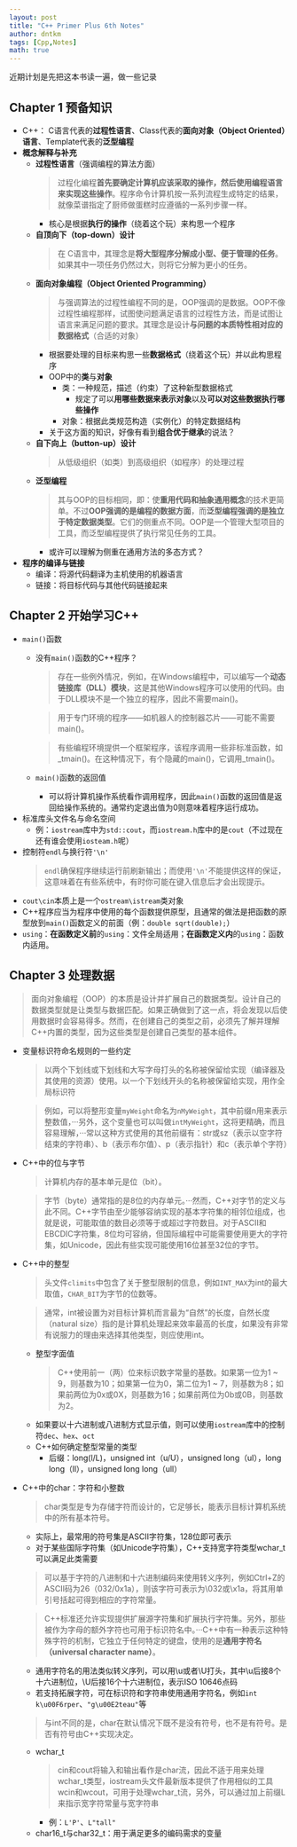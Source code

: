 ```yaml
---
layout: post
title: "C++ Primer Plus 6th Notes"
author: dntkm
tags: [Cpp,Notes]
math: true
---
```


近期计划是先把这本书读一遍，做一些记录

## Chapter 1 预备知识

- C++： C语言代表的**过程性语言**、Class代表的**面向对象（Object Oriented）语言**、Template代表的**泛型编程**
- **概念解释与补充**
  - **过程性语言**（强调编程的算法方面）
    > 过程化编程**首先要确定计算机应该采取的操作，然后使用编程语言来实现这些操作**。程序命令计算机按一系列流程生成特定的结果，就像菜谱指定了厨师做蛋糕时应遵循的一系列步骤一样。
    - 核心是根据**执行的操作**（绕着这个玩）来构思一个程序
  - **自顶向下（top-down）设计**
    >在 C语言中，其理念是**将大型程序分解成小型、便于管理的任务**。如果其中一项任务仍然过大，则将它分解为更小的任务。
  - **面向对象编程（Object Oriented Programming）**
    > 与强调算法的过程性编程不同的是，OOP强调的是数据。OOP不像过程性编程那样，试图使问题满足语言的过程性方法，而是试图让语言来满足问题的要求。其理念是设计**与问题的本质特性相对应的数据格式**（合适的对象）
	- 根据要处理的目标来构思一些**数据格式**（绕着这个玩）并以此构思程序
    - OOP中的**类**与**对象**
      - 类：一种规范，描述（约束）了这种新型数据格式
        - 规定了可以**用哪些数据来表示对象**以及**可以对这些数据执行哪些操作**
      - 对象：根据此类规范构造（实例化）的特定数据结构
    - 关于这方面的知识，好像有看到**组合优于继承**的说法？
  - **自下向上（button-up）设计**
    > 从低级组织（如类）到高级组织（如程序）的处理过程
  - **泛型编程**
    > 其与OOP的目标相同，即：使**重用代码和抽象通用概念**的技术更简单。不过**OOP强调的是编程的数据方面**，而**泛型编程强调的是独立于特定数据类型**。它们的侧重点不同。OOP是一个管理大型项目的工具，而泛型编程提供了执行常见任务的工具。
	- 或许可以理解为侧重在通用方法的多态方式？
- **程序的编译与链接**
  - 编译：将源代码翻译为主机使用的机器语言
  - 链接：将目标代码与其他代码链接起来

## Chapter 2 开始学习C++

- ```main()```函数
  - 没有```main()```函数的C++程序？
    > 存在一些例外情况，例如，在Windows编程中，可以编写一个**动态链接库（DLL）模块**，这是其他Windows程序可以使用的代码。由于DLL模块不是一个独立的程序，因此不需要main()。

    > 用于专门环境的程序——如机器人的控制器芯片——可能不需要main()。

    > 有些编程环境提供一个框架程序，该程序调用一些非标准函数，如_tmain()。在这种情况下，有个隐藏的main()，它调用_tmain()。
  - ```main()```函数的返回值
    - 可以将计算机操作系统看作调用程序，因此```main()```函数的返回值是返回给操作系统的。通常约定退出值为0则意味着程序运行成功。
- 标准库头文件名与命名空间
  - 例：```iostream```库中为```std::cout```，而```iostream.h```库中的是```cout```（不过现在还有谁会使用```iosteam.h```呢）
- 控制符```endl```与换行符```'\n'```
  > ```endl```确保程序继续运行前刷新输出；而使用```'\n'```不能提供这样的保证，这意味着在有些系统中，有时你可能在键入信息后才会出现提示。
- ```cout\cin```本质上是一个```ostream\istream```类对象
- C++程序应当为程序中使用的每个函数提供原型，且通常的做法是把函数的原型放到```main()```函数定义的前面（例：```double sqrt(double);```）
- ```using```：**在函数定义前**的```using```：文件全局适用；**在函数定义内**的```using```：函数内适用。

## Chapter 3 处理数据

> 面向对象编程（OOP）的本质是设计并扩展自己的数据类型。设计自己的数据类型就是让类型与数据匹配。如果正确做到了这一点，将会发现以后使用数据时会容易得多。然而，在创建自己的类型之前，必须先了解并理解C++内置的类型，因为这些类型是创建自己类型的基本组件。
- 变量标识符命名规则的一些约定
  > 以两个下划线或下划线和大写字母打头的名称被保留给实现（编译器及其使用的资源）使用。以一个下划线开头的名称被保留给实现，用作全局标识符

  > 例如，可以将整形变量```myWeight```命名为```nMyWeight```，其中前缀n用来表示整数值，···另外，这个变量也可以叫做```intMyWeight```，这将更精确，而且容易理解，···常以这种方式使用的其他前缀有：str或sz（表示以空字符结束的字符串）、b（表示布尔值）、p（表示指针）和c（表示单个字符）
- C++中的位与字节
  > 计算机内存的基本单元是位（bit）。

  > 字节（byte）通常指的是8位的内存单元。···然而，C++对字节的定义与此不同。C++字节由至少能够容纳实现的基本字符集的相邻位组成，也就是说，可能取值的数目必须等于或超过字符数目。对于ASCII和EBCDIC字符集，8位均可容纳，但国际编程中可能需要使用更大的字符集，如Unicode，因此有些实现可能使用16位甚至32位的字节。
- C++中的整型

  > 头文件```climits```中包含了关于整型限制的信息，例如```INT_MAX```为int的最大取值，```CHAR_BIT```为字节的位数等。

  > 通常，int被设置为对目标计算机而言最为“自然”的长度，自然长度（natural size）指的是计算机处理起来效率最高的长度，如果没有非常有说服力的理由来选择其他类型，则应使用int。

  - 整型字面值
    > C++使用前一（两）位来标识数字常量的基数。如果第一位为1 ~ 9，则基数为10；如果第一位为0，第二位为1 ~ 7，则基数为8；如果前两位为0x或0X，则基数为16；如果前两位为0b或0B，则基数为2。
  - 如果要以十六进制或八进制方式显示值，则可以使用```iostream```库中的控制符```dec```、```hex```、```oct```
  - C++如何确定整型常量的类型
    - 后缀：long(l/L)，unsigned int（u/U），unsigned long（ul），long long（ll），unsigned long long（ull）
- C++中的char：字符和小整数
  > char类型是专为存储字符而设计的，它足够长，能表示目标计算机系统中的所有基本符号。
    - 实际上，最常用的符号集是ASCII字符集，128位即可表示
    - 对于某些国际字符集（如Unicode字符集），C++支持宽字符类型wchar_t可以满足此类需要
  > 可以基于字符的八进制和十六进制编码来使用转义序列，例如Ctrl+Z的ASCII码为26（032/0x1a），则该字符可表示为\032或\x1a，将其用单引号括起可得到相应的字符常量。 
  
  > C++标准还允许实现提供扩展源字符集和扩展执行字符集。另外，那些被作为字母的额外字符也可用于标识符名中。···C++中有一种表示这种特殊字符的机制，它独立于任何特定的键盘，使用的是**通用字符名（universal character name）**。
    - 通用字符名的用法类似转义序列，可以用\u或者\U打头，其中\u后接8个十六进制位，\U后接16个十六进制位，表示ISO 10646点码
    - 若支持拓展字符，可在标识符和字符串使用通用字符名，例如```int k\u00F6rper```、```"g\u00E2teau"```等
  > 与int不同的是，char在默认情况下既不是没有符号，也不是有符号。是否有符号由C++实现决定。
  - wchar_t
    > cin和cout将输入和输出看作是char流，因此不适于用来处理wchar_t类型，iostream头文件最新版本提供了作用相似的工具wcin和wcout，可用于处理wchar_t流，另外，可以通过加上前缀L来指示宽字符常量与宽字符串
    - 例：```L'P'```、```L"tall"``` 
  - char16_t与char32_t：用于满足更多的编码需求的变量
